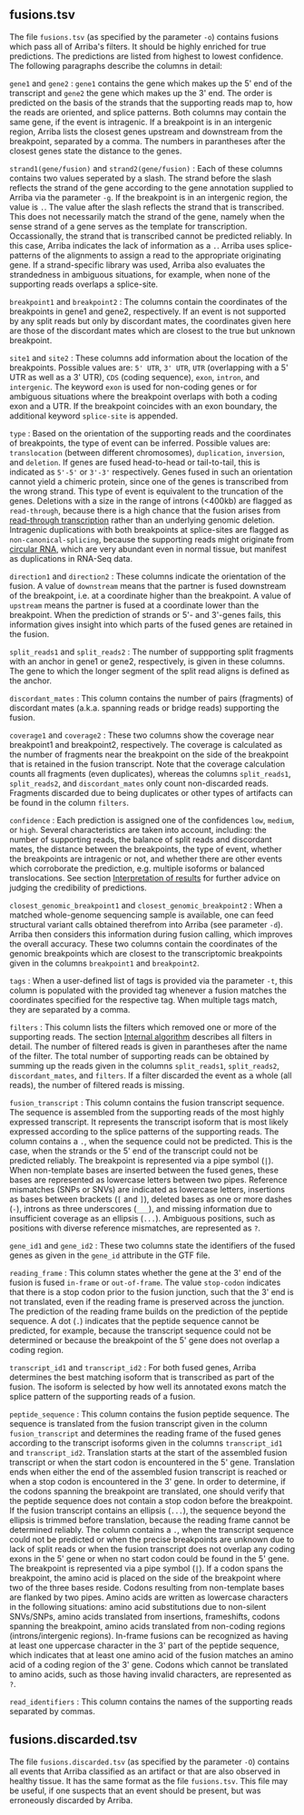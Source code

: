 fusions.tsv
-------------
The file `fusions.tsv` (as specified by the parameter `-o`) contains fusions which pass all of Arriba's filters. It should be highly enriched for true predictions. The predictions are listed from highest to lowest confidence. The following paragraphs describe the columns in detail:

`gene1` and `gene2`
: `gene1` contains the gene which makes up the 5' end of the transcript and `gene2` the gene which makes up the 3' end. The order is predicted on the basis of the strands that the supporting reads map to, how the reads are oriented, and splice patterns. Both columns may contain the same gene, if the event is intragenic. If a breakpoint is in an intergenic region, Arriba lists the closest genes upstream and downstream from the breakpoint, separated by a comma. The numbers in parantheses after the closest genes state the distance to the genes.

`strand1(gene/fusion)` and `strand2(gene/fusion)`
: Each of these columns contains two values seperated by a slash. The strand before the slash reflects the strand of the gene according to the gene annotation supplied to Arriba via the parameter `-g`. If the breakpoint is in an intergenic region, the value is `.`. The value after the slash reflects the strand that is transcribed. This does not necessarily match the strand of the gene, namely when the sense strand of a gene serves as the template for transcription. Occassionally, the strand that is transcribed cannot be predicted reliably. In this case, Arriba indicates the lack of information as a `.`. Arriba uses splice-patterns of the alignments to assign a read to the appropriate originating gene. If a strand-specific library was used, Arriba also evaluates the strandedness in ambiguous situations, for example, when none of the supporting reads overlaps a splice-site.

`breakpoint1` and `breakpoint2`
: The columns contain the coordinates of the breakpoints in gene1 and gene2, respectively. If an event is not supported by any split reads but only by discordant mates, the coordinates given here are those of the discordant mates which are closest to the true but unknown breakpoint.

`site1` and `site2`
: These columns add information about the location of the breakpoints. Possible values are: `5' UTR`, `3' UTR`, `UTR` (overlapping with a 5' UTR as well as a 3' UTR), `CDS` (coding sequence), `exon`, `intron`, and `intergenic`. The keyword `exon` is used for non-coding genes or for ambiguous situations where the breakpoint overlaps with both a coding exon and a UTR. If the breakpoint coincides with an exon boundary, the additional keyword `splice-site` is appended.

`type`
: Based on the orientation of the supporting reads and the coordinates of breakpoints, the type of event can be inferred. Possible values are: `translocation` (between different chromosomes), `duplication`, `inversion`, and `deletion`. If genes are fused head-to-head or tail-to-tail, this is indicated as `5'-5'` or `3'-3'` respectively. Genes fused in such an orientation cannot yield a chimeric protein, since one of the genes is transcribed from the wrong strand. This type of event is equivalent to the truncation of the genes. Deletions with a size in the range of introns (<400kb) are flagged as `read-through`, because there is a high chance that the fusion arises from [read-through transcription](interpretation-of-results.md#frequent-types-of-false-positives) rather than an underlying genomic deletion. Intragenic duplications with both breakpoints at splice-sites are flagged as `non-canonical-splicing`, because the supporting reads might originate from [circular RNA](interpretation-of-results.md#frequent-types-of-false-positives), which are very abundant even in normal tissue, but manifest as duplications in RNA-Seq data.

`direction1` and `direction2`
: These columns indicate the orientation of the fusion. A value of `downstream` means that the partner is fused downstream of the breakpoint, i.e. at a coordinate higher than the breakpoint. A value of `upstream` means the partner is fused at a coordinate lower than the breakpoint. When the prediction of strands or 5'- and 3'-genes fails, this information gives insight into which parts of the fused genes are retained in the fusion.

`split_reads1` and `split_reads2`
: The number of suppporting split fragments with an anchor in gene1 or gene2, respectively, is given in these columns. The gene to which the longer segment of the split read aligns is defined as the anchor.

`discordant_mates`
: This column contains the number of pairs (fragments) of discordant mates (a.k.a. spanning reads or bridge reads) supporting the fusion.

`coverage1` and `coverage2`
: These two columns show the coverage near breakpoint1 and breakpoint2, respectively. The coverage is calculated as the number of fragments near the breakpoint on the side of the breakpoint that is retained in the fusion transcript. Note that the coverage calculation counts all fragments (even duplicates), whereas the columns `split_reads1`, `split_reads2`, and `discordant_mates` only count non-discarded reads. Fragments discarded due to being duplicates or other types of artifacts can be found in the column `filters`.

`confidence`
: Each prediction is assigned one of the confidences `low`, `medium`, or `high`. Several characteristics are taken into account, including: the number of supporting reads, the balance of split reads and discordant mates, the distance between the breakpoints, the type of event, whether the breakpoints are intragenic or not, and whether there are other events which corroborate the prediction, e.g. multiple isoforms or balanced translocations. See section [Interpretation of results](interpretation-of-results.md) for further advice on judging the credibility of predictions.

`closest_genomic_breakpoint1` and `closest_genomic_breakpoint2`
: When a matched whole-genome sequencing sample is available, one can feed structural variant calls obtained therefrom into Arriba (see parameter `-d`). Arriba then considers this information during fusion calling, which improves the overall accuracy. These two columns contain the coordinates of the genomic breakpoints which are closest to the transcriptomic breakpoints given in the columns `breakpoint1` and `breakpoint2`.

`tags`
: When a user-defined list of tags is provided via the parameter `-t`, this column is populated with the provided tag whenever a fusion matches the coordinates specified for the respective tag. When multiple tags match, they are separated by a comma.

`filters`
: This column lists the filters which removed one or more of the supporting reads. The section [Internal algorithm](internal-algorithm.md) describes all filters in detail. The number of filtered reads is given in parantheses after the name of the filter. The total number of supporting reads can be obtained by summing up the reads given in the columns `split_reads1`, `split_reads2`, `discordant_mates`, and `filters`. If a filter discarded the event as a whole (all reads), the number of filtered reads is missing.

`fusion_transcript`
: This column contains the fusion transcript sequence. The sequence is assembled from the supporting reads of the most highly expressed transcript. It represents the transcript isoform that is most likely expressed according to the splice patterns of the supporting reads. The column contains a `.`, when the sequence could not be predicted. This is the case, when the strands or the 5' end of the transcript could not be predicted reliably. The breakpoint is represented via a pipe symbol (`|`). When non-template bases are inserted between the fused genes, these bases are represented as lowercase letters between two pipes. Reference mismatches (SNPs or SNVs) are indicated as lowercase letters, insertions as bases between brackets (`[` and `]`), deleted bases as one or more dashes (`-`), introns as three underscores (`___`), and missing information due to insufficient coverage as an ellipsis (`...`). Ambiguous positions, such as positions with diverse reference mismatches, are represented as `?`.

`gene_id1` and `gene_id2`
: These two columns state the identifiers of the fused genes as given in the `gene_id` attribute in the GTF file.

`reading_frame`
: This column states whether the gene at the 3' end of the fusion is fused `in-frame` or `out-of-frame`. The value `stop-codon` indicates that there is a stop codon prior to the fusion junction, such that the 3' end is not translated, even if the reading frame is preserved across the junction. The prediction of the reading frame builds on the prediction of the peptide sequence. A dot (`.`) indicates that the peptide sequence cannot be predicted, for example, because the transcript sequence could not be determined or because the breakpoint of the 5' gene does not overlap a coding region.

`transcript_id1` and `transcript_id2`
: For both fused genes, Arriba determines the best matching isoform that is transcribed as part of the fusion. The isoform is selected by how well its annotated exons match the splice pattern of the supporting reads of a fusion.

`peptide_sequence`
: This column contains the fusion peptide sequence. The sequence is translated from the fusion transcript given in the column `fusion_transcript` and determines the reading frame of the fused genes according to the transcript isoforms given in the columns `transcript_id1` and `transcript_id2`. Translation starts at the start of the assembled fusion transcript or when the start codon is encountered in the 5' gene. Translation ends when either the end of the assembled fusion transcript is reached or when a stop codon is encountered in the 3' gene. In order to determine, if the codons spanning the breakpoint are translated, one should verify that the peptide sequence does not contain a stop codon before the breakpoint. If the fusion transcript contains an ellipsis (`...`), the sequence beyond the ellipsis is trimmed before translation, because the reading frame cannot be determined reliably. The column contains a `.`, when the transcript sequence could not be predicted or when the precise breakpoints are unknown due to lack of split reads or when the fusion transcript does not overlap any coding exons in the 5' gene or when no start codon could be found in the 5' gene. The breakpoint is represented via a pipe symbol (`|`). If a codon spans the breakpoint, the amino acid is placed on the side of the breakpoint where two of the three bases reside. Codons resulting from non-template bases are flanked by two pipes. Amino acids are written as lowercase characters in the following situations: amino acid substitutions due to non-silent SNVs/SNPs, amino acids translated from insertions, frameshifts, codons spanning the breakpoint, amino acids translated from non-coding regions (introns/intergenic regions). In-frame fusions can be recognized as having at least one uppercase character in the 3' part of the peptide sequence, which indicates that at least one amino acid of the fusion matches an amino acid of a coding region of the 3' gene. Codons which cannot be translated to amino acids, such as those having invalid characters, are represented as `?`.

`read_identifiers`
: This column contains the names of the supporting reads separated by commas.

fusions.discarded.tsv
-----------------------

The file `fusions.discarded.tsv` (as specified by the parameter `-O`) contains all events that Arriba classified as an artifact or that are also observed in healthy tissue. It has the same format as the file `fusions.tsv`. This file may be useful, if one suspects that an event should be present, but was erroneously discarded by Arriba.


